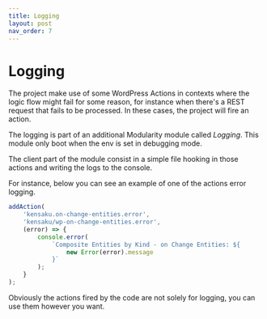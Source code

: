 ```yaml
---
title: Logging
layout: post
nav_order: 7
---
```


# Logging

The project make use of some WordPress Actions in contexts where the logic flow might fail for some reason, for instance
when there's a REST request that fails to be processed. In these cases, the project will fire an action.

The logging is part of an additional Modularity module called _Logging_. This module only boot when the env is set in
debugging mode.

The client part of the module consist in a simple file hooking in those actions and writing the logs to the console.

For instance, below you can see an example of one of the actions error logging.

```ts
addAction(
	'kensaku.on-change-entities.error',
	'kensaku/wp-on-change-entities.error',
	(error) => {
		console.error(
			`Composite Entities by Kind - on Change Entities: ${
				new Error(error).message
			}`
		);
	}
);
```

Obviously the actions fired by the code are not solely for logging, you can use them however you want.
